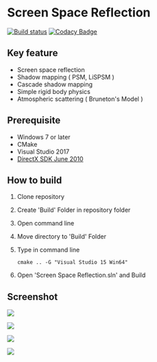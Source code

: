 # Screen Space Reflection

[![Build status](https://ci.appveyor.com/api/projects/status/5353852l11t3u3ka/branch/master?svg=true)](https://ci.appveyor.com/project/xtozero/ssr/branch/master)
[![Codacy Badge](https://api.codacy.com/project/badge/Grade/a05014aa769e4410b66f6b49e0a1884d)](https://www.codacy.com/project/xtozero/SSR/dashboard?utm_source=github.com&amp;utm_medium=referral&amp;utm_content=xtozero/SSR&amp;utm_campaign=Badge_Grade_Dashboard)

## Key feature

- Screen space reflection
- Shadow mapping ( PSM, LiSPSM )
- Cascade shadow mapping
- Simple rigid body physics
- Atmospheric scattering ( Bruneton's Model )

## Prerequisite

- Windows 7 or later
- CMake
- Visual Studio 2017
- [DirectX SDK June 2010](https://www.microsoft.com/en-us/download/details.aspx?id=6812)

## How to build

1. Clone repository

2. Create 'Build' Folder in repository folder

3. Open command line

4. Move directory to 'Build' Folder

5. Type in command line

   ```
   cmake .. -G "Visual Studio 15 Win64"
   ```
   
6. Open 'Screen Space Reflection.sln' and Build

## Screenshot

![][01]

![][02]

![][03]

![][04]



[01]:./Screenshot/01.png
[02]:./Screenshot/02.gif
[03]: ./Screenshot/03.gif
[04]: ./Screenshot/04.png

